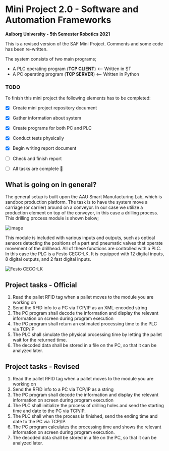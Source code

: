# Mini Project 2.0 - Software and Automation Frameworks

**Aalborg University - 5th Semester Robotics 2021**

This is a revised version of the SAF Mini Project. Comments and some code has been re-written.

The system consists of two main programs;
- A PLC operating program (**TCP CLIENT**) <-- Written in ST
- A PC operating program (**TCP SERVER**) <-- Written in Python

### TODO

To finish this mini project the following elements has to be completed:

- [x] Create mini project repository document
- [x] Gather information about system
- [x] Create programs for both PC and PLC
- [x] Conduct tests physically
- [x] Begin writing report document
- [ ] Check and finish report

- [ ] All tasks are complete :tada:

## What is going on in general?

The general setup is built upon the AAU Smart Manufacturing Lab, which is sandbox production platform. The task is to have the system move a carriage (or carrier) around on a conveyor. In our case we utilize a production element on top of the conveyor, in this case a drilling process. This drilling process module is shown below;

![image](https://user-images.githubusercontent.com/72069575/147492326-054b4788-44b5-4f3d-a840-c687017fe23d.png)

This module is included with various inputs and outputs, such as optical sensors detecting the positions of a part and pneumatic valves that operate movement of the drillhead. All of these functions are controlled with a PLC. In this case the PLC is a Festo CECC-LK. It is equipped with 12 digital inputs, 8 digital outputs, and 2 fast digital inputs.

![Festo CECC-LK](https://user-images.githubusercontent.com/72069575/147491957-62b63138-e6fc-47c2-83e5-5711a5f14aab.png)

## Project tasks - Official

1. Read the pallet RFID tag when a pallet moves to the module you are working on
2. Send the RFID info to a PC via TCP/IP as an XML-encoded string
3. The PC program shall decode the information and display the relevant information on screen during program execution
4. The PC program shall return an estimated processing time to the PLC via TCP/IP
6. The PLC shall simulate the physical processing time by letting the pallet wait for the returned time.
7. The decoded data shall be stored in a file on the PC, so that it can be analyzed later.

## Project tasks - Revised
1. Read the pallet RFID tag when a pallet moves to the module you are working on
2. Send the RFID info to a PC via TCP/IP as a string
3. The PC program shall decode the information and display the relevant information on screen during program execution
4. The PLC shall initialize the process of drilling holes and send the starting time and date to the PC via TCP/IP.
5. The PLC shall when the process is finished, send the ending time and date to the PC via TCP/IP.
6. The PC program calculates the processing time and shows the relevant information on screen during program execution. 
9. The decoded data shall be stored in a file on the PC, so that it can be analyzed later.
